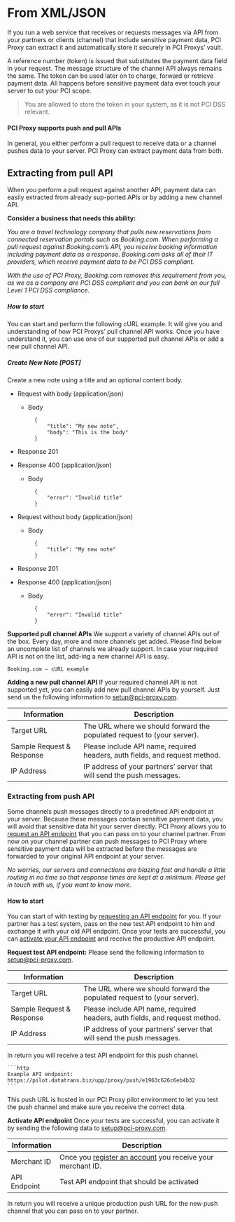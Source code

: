 # From XML/JSON

If you run a web service that receives or requests messages via API from your partners or clients (channel) that include sensitive payment data, PCI Proxy can extract it and automatically store it securely in PCI Proxys’ vault. 

A reference number (token) is issued that substitutes the payment data field in your request. The message structure of the channel API always remains the same. The token can be used later on to charge, forward or retrieve payment data. All happens before sensitive payment data ever touch your server to cut your PCI scope. 

> You are allowed to store the token in your system, as it is not PCI DSS relevant.

#### PCI Proxy supports push and pull APIs

In general, you either perform a pull request to receive data or a channel pushes data to your server. PCI Proxy can extract payment data from both.

## Extracting from pull API 
When you perform a pull request against another API, payment data can easily extracted from already sup-ported APIs or by adding a new channel API.

**Consider a business that needs this ability:**

*You are a travel technology company that pulls new reservations from connected reservation portals such as Booking.com. When performing a pull request against Booking.com’s API, you receive booking information including payment data as a response. Booking.com asks all of their IT providers, which receive payment data to be PCI DSS compliant.*

*With the use of PCI Proxy, Booking.com removes this requirement from you, as we as a company are PCI DSS compliant and you can bank on our full Level 1 PCI DSS compliance.* 

##### How to start
You can start and perform the following cURL example. It will give you and understanding of how PCI Proxys’ pull channel API works. Once you have understand it, you can use one of our supported pull channel APIs or add a new pull channel API.  

##### Create New Note [POST]
Create a new note using a title and an optional content body.

+ Request with body (application/json)

    + Body

            {
                "title": "My new note",
                "body": "This is the body"
            }

+ Response 201

+ Response 400 (application/json)

    + Body

            {
                "error": "Invalid title"
            }

+ Request without body (application/json)

    + Body

            {
                "title": "My new note"
            }

+ Response 201

+ Response 400 (application/json)

    + Body

            {
                "error": "Invalid title"
            }


**Supported pull channel APIs**
We support a variety of channel APIs out of the box. Every day, more and more channels get added. Please find below an uncomplete list of channels we already support. In case your required API is not on the list, add-ing a new channel API is easy. 

    Booking.com – cURL example 

**Adding a new pull channel API**
If your required channel API is not supported yet, you can easily add new pull channel APIs by yourself. Just send us the following information to setup@pci-proxy.com. 

|Information| Description   |
|---|---|
|Target URL|The URL where we should forward the populated request to (your server).|
|Sample Request & Response|Please include API name, required headers, auth fields, and request method.|
|IP Address|IP address of your partners’ server that will send the push messages.|

### Extracting from push API

Some channels push messages directly to a predefined API endpoint at your server. Because these messages contain sensitive payment data, you will avoid that sensitive data hit your server directly. PCI Proxy allows you to [request an API endpoint](request-push-endpoint) that you can pass on to your channel partner. From now on your channel partner can push messages to PCI Proxy where sensitive payment data will be extracted before the messages are forwarded to your original API endpoint at your server. 

*No worries, our servers and connections are blazing fast and handle a little routing in no time so that response times are kept at a minimum. Please get in touch with us, if you want to know more.*

#### How to start
You can start of with testing by [requesting an API endpoint](request-push-endpoint) for you. If your partner has a test system, pass on the new test API endpoint to him and exchange it with your old API endpoint. Once your tests are successful, you can [activate your API endpoint](activate-push-endpoint) and receive the productive API endpoint.

**Request test API endpoint:**
Please send the following information to setup@pci-proxy.com. 

|Information| Description   |
|---|---|
|Target URL|The URL where we should forward the populated request to (your server).|
|Sample Request & Response|Please include API name, required headers, auth fields, and request method.|
|IP Address|IP address of your partners’ server that will send the push messages.|

In return you will receive a test API endpoint for this push channel.

    ```http
    Example API endpoint: 
    https://pilot.datatrans.biz/upp/proxy/push/e1963c626c6eb4b32
    ```

This push URL is hosted in our PCI Proxy pilot environment to let you test the push channel and make sure you receive the correct data. 

**Activate API endpoint**
Once your tests are successful, you can activate it by sending the following data to setup@pci-proxy.com.

|Information| Description   |
|---|---|
|Merchant ID|Once you [register an account](register) you receive your merchant ID.|
|API Endpoint|Test API endpoint that should be activated|

In return you will receive a unique production push URL for the new push channel that you can pass on to your partner. 


